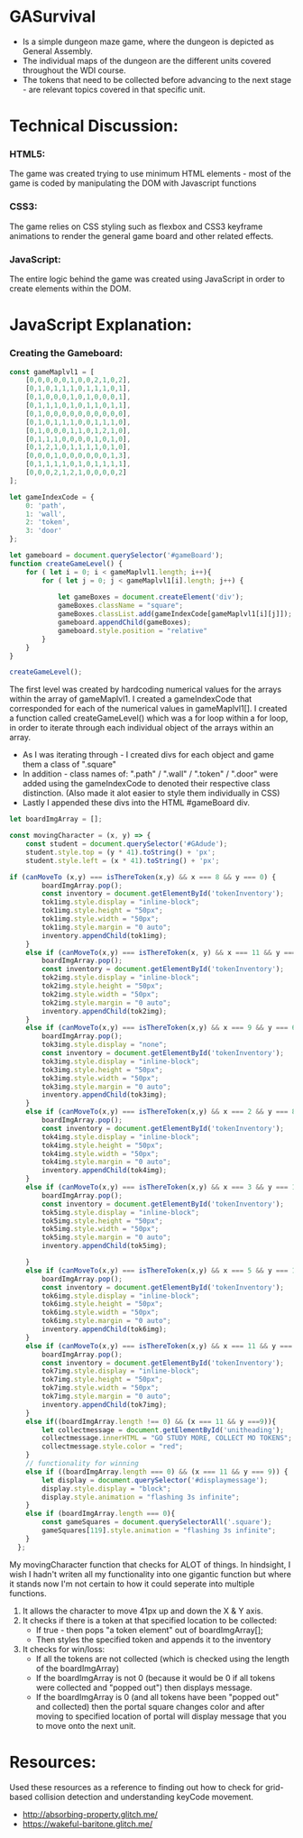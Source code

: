 # GASurvival
- Is a simple dungeon maze game, where the dungeon is depicted as General Assembly.
- The individual maps of the dungeon are the different units covered throughout the WDI course.
- The tokens that need to be collected before advancing to the next stage - are relevant topics covered in that specific unit.

# Technical Discussion:

### HTML5: 
The game was created trying to use minimum HTML elements - most of the game is coded by manipulating the DOM with Javascript functions

### CSS3:
The game relies on CSS styling such as flexbox and CSS3 keyframe animations to render the general game board and other related effects.

### JavaScript:
The entire logic behind the game was created using JavaScript in order to create elements within the DOM.

# JavaScript Explanation:

### Creating the Gameboard:
```javascript
const gameMaplvl1 = [
    [0,0,0,0,0,1,0,0,2,1,0,2],
    [0,1,0,1,1,1,0,1,1,1,0,1],
    [0,1,0,0,0,1,0,1,0,0,0,1],
    [0,1,1,1,0,1,0,1,1,0,1,1],
    [0,1,0,0,0,0,0,0,0,0,0,0],
    [0,1,0,1,1,1,0,0,1,1,1,0],
    [0,1,0,0,0,1,1,0,1,2,1,0],
    [0,1,1,1,0,0,0,0,1,0,1,0],
    [0,1,2,1,0,1,1,1,1,0,1,0],
    [0,0,0,1,0,0,0,0,0,0,1,3],
    [0,1,1,1,1,0,1,0,1,1,1,1],
    [0,0,0,2,1,2,1,0,0,0,0,2]
]; 

let gameIndexCode = {
    0: 'path',
    1: 'wall',
    2: 'token',
    3: 'door'
};

let gameboard = document.querySelector('#gameBoard');
function createGameLevel() { 
    for ( let i = 0; i < gameMaplvl1.length; i++){
        for ( let j = 0; j < gameMaplvl1[i].length; j++) {
            
            let gameBoxes = document.createElement('div');
            gameBoxes.className = "square";
            gameBoxes.classList.add(gameIndexCode[gameMaplvl1[i][j]]);
            gameboard.appendChild(gameBoxes);
            gameboard.style.position = "relative"
        }
    } 
}

createGameLevel();
```
The first level was created by hardcoding numerical values for the arrays within the array of gameMaplvl1.
I created a gameIndexCode that corresponded for each of the numerical values in gameMaplvl1[].
I created a function called createGameLevel() which was a for loop within a for loop, in order to iterate through each individual object of the arrays within an array. 
  - As I was iterating through - I created divs for each object and game them a class of ".square"
  - In addition - class names of: ".path" / ".wall" / ".token" / ".door" were added using the gameIndexCode to denoted their respective class distinction.  (Also made it alot easier to style them individually in CSS)
  - Lastly I appended these divs into the HTML #gameBoard div.

```javascript
let boardImgArray = [];

const movingCharacter = (x, y) => {
    const student = document.querySelector('#GAdude');
    student.style.top = (y * 41).toString() + 'px';
    student.style.left = (x * 41).toString() + 'px';

if (canMoveTo (x,y) === isThereToken(x,y) && x === 8 && y === 0) {
        boardImgArray.pop();
        const inventory = document.getElementById('tokenInventory');
        tok1img.style.display = "inline-block";
        tok1img.style.height = "50px";
        tok1img.style.width = "50px";
        tok1img.style.margin = "0 auto";
        inventory.appendChild(tok1img);
    } 
    else if (canMoveTo(x,y) === isThereToken(x, y) && x === 11 && y === 0) {
        boardImgArray.pop();
        const inventory = document.getElementById('tokenInventory');
        tok2img.style.display = "inline-block";
        tok2img.style.height = "50px";
        tok2img.style.width = "50px";
        tok2img.style.margin = "0 auto";
        inventory.appendChild(tok2img);
    }
    else if (canMoveTo(x,y) === isThereToken(x,y) && x === 9 && y === 6){
        boardImgArray.pop();
        tok3img.style.display = "none";
        const inventory = document.getElementById('tokenInventory');
        tok3img.style.display = "inline-block";
        tok3img.style.height = "50px";
        tok3img.style.width = "50px";
        tok3img.style.margin = "0 auto";
        inventory.appendChild(tok3img);
    }
    else if (canMoveTo(x,y) === isThereToken(x,y) && x === 2 && y === 8){
        boardImgArray.pop();
        const inventory = document.getElementById('tokenInventory');
        tok4img.style.display = "inline-block";
        tok4img.style.height = "50px";
        tok4img.style.width = "50px";
        tok4img.style.margin = "0 auto";
        inventory.appendChild(tok4img);
    }
    else if (canMoveTo(x,y) === isThereToken(x,y) && x === 3 && y === 11){
        boardImgArray.pop();
        const inventory = document.getElementById('tokenInventory');
        tok5img.style.display = "inline-block";
        tok5img.style.height = "50px";
        tok5img.style.width = "50px";
        tok5img.style.margin = "0 auto";
        inventory.appendChild(tok5img);

    }
    else if (canMoveTo(x,y) === isThereToken(x,y) && x === 5 && y === 11){
        boardImgArray.pop();
        const inventory = document.getElementById('tokenInventory');
        tok6img.style.display = "inline-block";
        tok6img.style.height = "50px";
        tok6img.style.width = "50px";
        tok6img.style.margin = "0 auto";
        inventory.appendChild(tok6img);
    }
    else if (canMoveTo(x,y) === isThereToken(x,y) && x === 11 && y === 11){
        boardImgArray.pop();
        const inventory = document.getElementById('tokenInventory');
        tok7img.style.display = "inline-block";
        tok7img.style.height = "50px";
        tok7img.style.width = "50px";
        tok7img.style.margin = "0 auto";
        inventory.appendChild(tok7img);
    } 
    else if((boardImgArray.length !== 0) && (x === 11 && y ===9)){
        let collectmessage = document.getElementById('unitheading');
        collectmessage.innerHTML = "GO STUDY MORE, COLLECT MO TOKENS";
        collectmessage.style.color = "red";
    }
    // functionality for winning
    else if ((boardImgArray.length === 0) && (x === 11 && y === 9)) {
        let display = document.querySelector('#displaymessage');
        display.style.display = "block";
        display.style.animation = "flashing 3s infinite";
    }
    else if (boardImgArray.length === 0){
        const gameSquares = document.querySelectorAll('.square');
        gameSquares[119].style.animation = "flashing 3s infinite";
    }
  };
```
My movingCharacter function that checks for ALOT of things.
In hindsight, I wish I hadn't writen all my functionality into one gigantic function but where it stands now I'm not certain to how it could seperate into multiple functions.

1. It allows the character to move 41px up and down the X & Y axis.
1. It checks if there is a token at that specified location to be collected:
    * If true - then pops "a token element" out of boardImgArray[];
    * Then styles the specified token and appends it to the inventory
1. It checks for win/loss:
    * If all the tokens are not collected (which is checked using the length of the boardImgArray)
    * If the boardImgArray is not 0 (because it would be 0 if all tokens were collected and "popped out") then displays message.
    * If the boardImgArray is 0 (and all tokens have been "popped out" and collected) then the portal square changes color and after      moving to specified location of portal will display message that you to move onto the next unit.




# Resources:
Used these resources as a reference to finding out how to check for grid-based collision detection and understanding keyCode movement.
- http://absorbing-property.glitch.me/
- https://wakeful-baritone.glitch.me/
